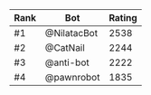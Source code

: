 Rank|Bot|Rating
---|---|---
#1|@NilatacBot|2538
#2|@CatNail|2244
#3|@anti-bot|2222
#4|@pawnrobot|1835
